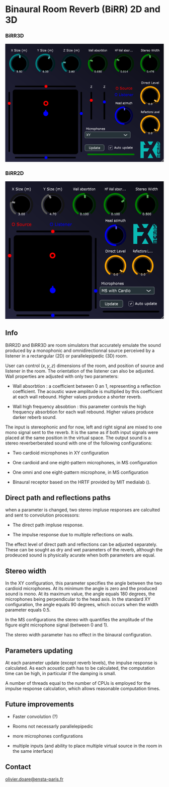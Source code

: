 # Binaural Room Reverb (BiRR) 2D and 3D

### BiRR3D
![image info](./doc/BiRR3D_screen.png)

### BiRR2D
![image info](./doc/BiRR2D_screen.png)

## Info

BiRR2D and BiRR3D are room simulators that accurately emulate the sound produced by a monophonic and omnidirectionnal source perceived by a listener in a rectangular (2D) or parallelepipedic (3D) room.

User can control $(x,y,z)$ dimensions of the room, and position of source and listener in the room. The orientation of the listener can also be adjusted. Wall properties are adjusted with only two parameters:

- Wall absorbtion : a coefficient between 0 an 1, representing a reflection coefficient. The acoustic wave amplitude is multiplied by this coefficient at each wall rebound. Higher values produce a shorter reverb.

- Wall high frequency absobtion : this parameter controls the high frequency absorbtion for each wall rebound. Higher values produce darker reberb sound.

The input is stereophonic and for now, left and right signal are mixed to one mono signal sent to the reverb. It is the same as if both input signals were placed at the same position in the virtual space. The output sound is a stereo reverberberated sound with one of the following configurations:

- Two cardioid microphones in XY configuration

- One cardioid and one eight-pattern microphones, in MS configuration

- One omni and one eight-pattern microphone, in MS configuration

- Binaural receptor based on the HRTF provided by MIT medialab ().

## Direct path and reflections paths

when a parameter is changed, two stereo impluse responses are calculted and sent to convolution processors:

- The direct path impluse response.

- The impulse response due to multiple reflections on walls.

The effect level of direct path and reflections can be adjusted separately. These can be sought as dry and wet parameters of the reverb, although the prodeuced sound is physically acurate when both parameters are equal.

## Stereo width

In the XY configuration, this parameter specifies the angle between the two cardioid microphones. At its minimum the angle is zero and the produced sound is mono. At its maximum value, the angle equals 180 degrees, the microphones being perpendicular to the head axis. In the standard XY configuration, the angle equals 90 degrees, which occurs when the width parameter equals 0.5.

In the MS configurations the stereo with quantifies the amplitude of the figure eight microphone signal (between 0 and 1).

The stereo width parameter has no effect in the binaural configuration.

## Parameters updating

At each parameter update (except reverb levels), the impulse response is calculated. As each acoustic path has to be calculated, the computation time can be high, in particular if the damping is small.

A number of threads equal to the number of CPUs is employed for the impulse response calculation, which allows reasonable computation times.

## Future improvements

- Faster convolution (?)

- Rooms not necessarly parallelepipedic

- more microphones configurations

- multiple inputs (and ability to place multiple virtual source in the room in the same interface)

## Contact

olivier.doare@ensta-paris.fr

